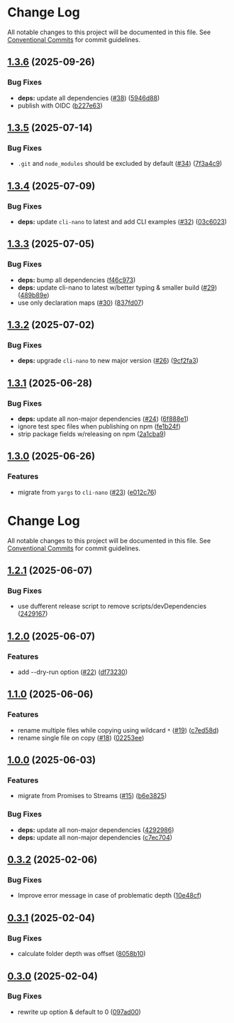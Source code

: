 # Change Log 

All notable changes to this project will be documented in this file. See [Conventional Commits](https://conventionalcommits.org) for commit guidelines.

## [1.3.6](https://github.com/ghiscoding/native-copyfiles/compare/v1.3.5...v1.3.6) (2025-09-26)

### Bug Fixes

* **deps:** update all dependencies ([#38](https://github.com/ghiscoding/native-copyfiles/issues/38)) ([5946d88](https://github.com/ghiscoding/native-copyfiles/commit/5946d88b606397589b6ac3a69f84e2b02ca14477))
* publish with OIDC ([b227e63](https://github.com/ghiscoding/native-copyfiles/commit/b227e632d10bb4873fd7027a387eeaf3daed4b91))

## [1.3.5](https://github.com/ghiscoding/native-copyfiles/compare/v1.3.4...v1.3.5) (2025-07-14)

### Bug Fixes

* `.git` and `node_modules` should be excluded by default ([#34](https://github.com/ghiscoding/native-copyfiles/issues/34)) ([7f3a4c9](https://github.com/ghiscoding/native-copyfiles/commit/7f3a4c989391eab1341406712ebb8e15f50895c2))

## [1.3.4](https://github.com/ghiscoding/native-copyfiles/compare/v1.3.3...v1.3.4) (2025-07-09)

### Bug Fixes

* **deps:** update `cli-nano` to latest and add CLI examples ([#32](https://github.com/ghiscoding/native-copyfiles/issues/32)) ([03c6023](https://github.com/ghiscoding/native-copyfiles/commit/03c6023f05bf9b48039a8de375d577f4d1f495c7))

## [1.3.3](https://github.com/ghiscoding/native-copyfiles/compare/v1.3.2...v1.3.3) (2025-07-05)

### Bug Fixes

* **deps:** bump all dependencies ([f46c973](https://github.com/ghiscoding/native-copyfiles/commit/f46c973de31e43bb743e9e86f4dd5286017ddce8))
* **deps:** update cli-nano to latest w/better typing & smaller build ([#29](https://github.com/ghiscoding/native-copyfiles/issues/29)) ([489b89e](https://github.com/ghiscoding/native-copyfiles/commit/489b89e006e3522f8d3e9037a313bf9a726517e5))
* use only declaration maps ([#30](https://github.com/ghiscoding/native-copyfiles/issues/30)) ([837fd07](https://github.com/ghiscoding/native-copyfiles/commit/837fd078e375a43812907ea909e75b47bfed91a9))

## [1.3.2](https://github.com/ghiscoding/native-copyfiles/compare/v1.3.1...v1.3.2) (2025-07-02)

### Bug Fixes

* **deps:** upgrade `cli-nano` to new major version ([#26](https://github.com/ghiscoding/native-copyfiles/issues/26)) ([9cf2fa3](https://github.com/ghiscoding/native-copyfiles/commit/9cf2fa361d6899c112d3a0f20dac0c60b6927966))

## [1.3.1](https://github.com/ghiscoding/native-copyfiles/compare/v1.3.0...v1.3.1) (2025-06-28)

### Bug Fixes

* **deps:** update all non-major dependencies ([#24](https://github.com/ghiscoding/native-copyfiles/issues/24)) ([6f888e1](https://github.com/ghiscoding/native-copyfiles/commit/6f888e14b6a0c6f2cd3eac967ae1d9a01e3bb73a))
* ignore test spec files when publishing on npm ([fe1b24f](https://github.com/ghiscoding/native-copyfiles/commit/fe1b24f1d02fe76d45c4ec7fb941d994db5eb1ff))
* strip package fields w/releasing on npm ([2a1cba9](https://github.com/ghiscoding/native-copyfiles/commit/2a1cba90c43e83e5b78fa1d88ded75ea78cc4734))

## [1.3.0](https://github.com/ghiscoding/native-copyfiles/compare/v1.2.1...v1.3.0) (2025-06-26)

### Features

* migrate from `yargs` to `cli-nano` ([#23](https://github.com/ghiscoding/native-copyfiles/issues/23)) ([e012c76](https://github.com/ghiscoding/native-copyfiles/commit/e012c76120f45a267fd7f5efad3cde3ebdd9922b))

# Change Log
All notable changes to this project will be documented in this file.
See [Conventional Commits](https://conventionalcommits.org) for commit guidelines.

## [1.2.1](https://github.com/ghiscoding/native-copyfiles/compare/v1.2.0...v1.2.1) (2025-06-07)

### Bug Fixes

* use dufferent release script to remove scripts/devDependencies ([2429167](https://github.com/ghiscoding/native-copyfiles/commit/24291670d644a03e74891472cc9fe571561614e5))

## [1.2.0](https://github.com/ghiscoding/native-copyfiles/compare/v1.1.0...v1.2.0) (2025-06-07)

### Features

* add --dry-run option ([#22](https://github.com/ghiscoding/native-copyfiles/issues/22)) ([df73230](https://github.com/ghiscoding/native-copyfiles/commit/df732302fb2da4d4c8bc3621f955995c0240f5d2))

## [1.1.0](https://github.com/ghiscoding/native-copyfiles/compare/v1.0.0...v1.1.0) (2025-06-06)

### Features

* rename multiple files while copying using wildcard `*` ([#19](https://github.com/ghiscoding/native-copyfiles/issues/19)) ([c7ed58d](https://github.com/ghiscoding/native-copyfiles/commit/c7ed58dc0e5dece116a571dbc8cd3796c5aa9ea8))
* rename single file on copy ([#18](https://github.com/ghiscoding/native-copyfiles/issues/18)) ([02253ee](https://github.com/ghiscoding/native-copyfiles/commit/02253ee23bf0bf3469e3dee0f7e4ece9e7ae283b))

## [1.0.0](https://github.com/ghiscoding/native-copyfiles/compare/0.3.2...v1.0.0) (2025-06-03)

### Features

* migrate from Promises to Streams ([#15](https://github.com/ghiscoding/native-copyfiles/issues/15)) ([b6e3825](https://github.com/ghiscoding/native-copyfiles/commit/b6e38255e91bb8c9355a79de57ea38bf78949989))

### Bug Fixes

* **deps:** update all non-major dependencies ([4292986](https://github.com/ghiscoding/native-copyfiles/commit/4292986d655eb7a192b9b91ac8b6f3ec28ce893f))
* **deps:** update all non-major dependencies ([c7ec704](https://github.com/ghiscoding/native-copyfiles/commit/c7ec70410d0a9572ae842e27047d074a197a5d26))
## [0.3.2](https://github.com/ghiscoding/native-copyfiles/compare/0.3.1...0.3.2) (2025-02-06)

### Bug Fixes

* Improve error message in case of problematic depth ([10e48cf](https://github.com/ghiscoding/native-copyfiles/commit/10e48cf75b7e61f4b3b2d414fdc3aeaf0dec0a14))
## [0.3.1](https://github.com/ghiscoding/native-copyfiles/compare/0.3.0...0.3.1) (2025-02-04)

### Bug Fixes

* calculate folder depth was offset ([8058b10](https://github.com/ghiscoding/native-copyfiles/commit/8058b105eb1e23e25470a78f57690161e92057b3))
## [0.3.0](https://github.com/ghiscoding/native-copyfiles/compare/097ad00704a8c5612024d76d0f7ba232a174d938...0.3.0) (2025-02-04)

### Bug Fixes

* rewrite up option & default to 0 ([097ad00](https://github.com/ghiscoding/native-copyfiles/commit/097ad00704a8c5612024d76d0f7ba232a174d938))
